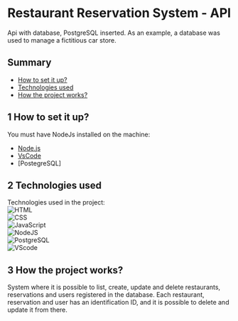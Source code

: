 # Restaurant Reservation System - API

Api with database, PostgreSQL inserted. As an example, a database was used to manage a fictitious car store.

## Summary
- [How to set it up?](#1-how-to-set-it-up)
- [Technologies used](#2-technologies-used)
- [How the project works?](#3-how-the-project-works)

## 1 How to set it up?
You must have NodeJs installed on the machine:
- [Node.js](https://github.com/nodejs/node)
- [VsCode](https://github.com/microsoft/vscode)
- [PostegreSQL]

## 2 Technologies used 
Technologies used in the project: </br>
![HTML](https://img.shields.io/badge/HTML5-E34F26?style=for-the-badge&logo=html5&logoColor=white)&nbsp; </br>
![CSS](https://img.shields.io/badge/CSS3-1572B6?style=for-the-badge&logo=css3&logoColor=white)&nbsp; </br>
![JavaScript](https://img.shields.io/badge/JavaScript-F7DF1E?style=for-the-badge&logo=javascript&logoColor=black)&nbsp; </br>
![NodeJS](https://img.shields.io/badge/Node%20js-339933?style=for-the-badge&logo=nodedotjs&logoColor=white)&nbsp; </br>
![PostgreSQL](https://img.shields.io/badge/PostgreSQL-316192?style=for-the-badge&logo=postgresql&logoColor=white)&nbsp; </br>
![VScode](https://img.shields.io/badge/vscode-4285F4?style=for-the-badge&logo=vscode&logoColor=white)&nbsp; </br>

## 3 How the project works?
System where it is possible to list, create, update and delete restaurants, reservations and users registered in the database. Each restaurant, reservation and user has an identification ID, and it is possible to delete and update it from there.
